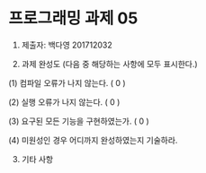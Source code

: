 ﻿# 프로그래밍 과제 05

1. 제출자:   백다영 201712032

2. 과제 완성도 (다음 중 해당하는 사항에 모두 표시한다.)

(1) 컴파일 오류가 나지 않는다. (  0  )

(2) 실행 오류가 나지 않는다. (  0  )

(3) 요구된 모든 기능을 구현하였는가. (  0   )

(4) 미원성인 경우 어디까지 완성하였는지 기술하라.

3. 기타 사항 
